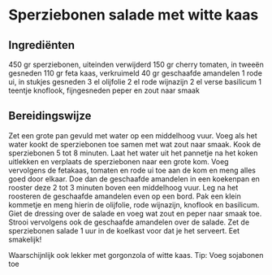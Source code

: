 # Sperziebonen salade met witte kaas
## Ingrediënten
450 gr sperziebonen, uiteinden verwijderd
150 gr cherry tomaten, in tweeën gesneden
110 gr feta kaas, verkruimeld
40 gr geschaafde amandelen
1 rode ui, in stukjes gesneden
3 el olijfolie
2 el rode wijnazijn
2 el verse basilicum
1 teentje knoflook, fijngesneden
peper en zout naar smaak

## Bereidingswijze
Zet een grote pan gevuld met water op een middelhoog vuur. Voeg als het water kookt de sperziebonen toe samen met wat zout naar smaak. Kook de sperziebonen 5 tot 8 minuten. Laat het water uit het pannetje na het koken uitlekken en verplaats de sperziebonen naar een grote kom.
Voeg vervolgens de fetakaas, tomaten en rode ui toe aan de kom en meng alles goed door elkaar. Doe dan de geschaafde amandelen in een koekenpan en rooster deze 2 tot 3 minuten boven een middelhoog vuur. Leg na het roosteren de geschaafde amandelen even op een bord.
Pak een klein kommetje en meng hierin de olijfolie, rode wijnazijn, knoflook en basilicum. Giet de dressing over de salade en voeg wat zout en peper naar smaak toe. Strooi vervolgens ook de geschaafde amandelen over de salade. Zet de sperziebonen salade 1 uur in de koelkast voor dat je het serveert. Eet smakelijk!

Waarschijnlijk ook lekker met gorgonzola of witte kaas.
Tip: Voeg sojabonen toe